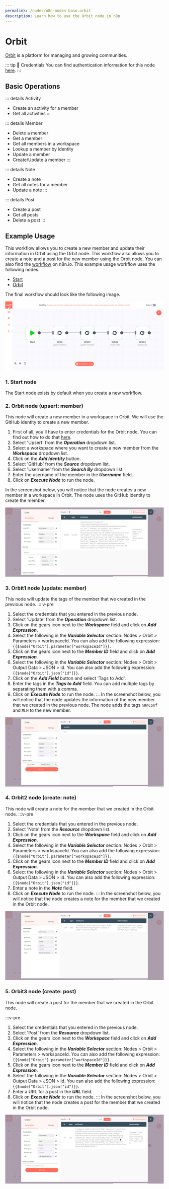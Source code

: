 ```yaml
---
permalink: /nodes/n8n-nodes-base.orbit
description: Learn how to use the Orbit node in n8n
---
```


# Orbit

[Orbit](https://orbit.love) is a platform for managing and growing communities.

::: tip 🔑 Credentials
You can find authentication information for this node [here](../../../credentials/Orbit/README.md).
:::

## Basic Operations

::: details Activity
- Create an activity for a member
- Get all activities
:::

::: details Member
- Delete a member
- Get a member
- Get all members in a workspace
- Lookup a member by identity
- Update a member
- Create/Update a member
:::

::: details Note
- Create a note
- Get all notes for a member
- Update a note
:::

::: details Post
- Create a post
- Get all posts
- Delete a post
:::

## Example Usage

This workflow allows you to create a new member and update their information in Orbit using the Orbit node. This workflow also allows you to create a note and a post for the new member using the Orbit node. You can also find the [workflow](https://n8n.io/workflows/727) on n8n.io. This example usage workflow uses the following nodes.
- [Start](../../core-nodes/Start/README.md)
- [Orbit]()

The final workflow should look like the following image.

![A workflow with the Orbit node](./workflow.png)

### 1. Start node

The Start node exists by default when you create a new workflow.


### 2. Orbit node (upsert: member)

This node will create a new member in a workspace in Orbit. We will use the GitHub identity to create a new member.

1. First of all, you'll have to enter credentials for the Orbit node. You can find out how to do that [here](../../../credentials/Orbit/README.md).
2. Select 'Upsert' from the ***Operation*** dropdown list.
3. Select a workspace where you want to create a new member from the ***Workspace*** dropdown list.
4. Click on the ***Add Identity*** button.
5. Select 'GitHub' from the ***Source*** dropdown list.
6. Select 'Username' from the ***Search By*** dropdown list.
7. Enter the username of the member in the ***Username*** field.
8. Click on ***Execute Node*** to run the node.

In the screenshot below, you will notice that the node creates a new member in a workspace in Orbit. The node uses the GitHub identity to create the member.

![Using the Orbit node to create a new member in a workspace in Orbit](./Orbit_node.png)

### 3. Orbit1 node (update: member)

This node will update the tags of the member that we created in the previous node.
::: v-pre
1. Select the credentials that you entered in the previous node.
2. Select 'Update' from the ***Operation*** dropdown list.
3. Click on the gears icon next to the ***Workspace*** field and click on ***Add Expression***.
4. Select the following in the ***Variable Selector*** section: Nodes > Orbit > Parameters > workspaceId. You can also add the following expression: `{{$node["Orbit"].parameter["workspaceId"]}}`.
5. Click on the gears icon next to the ***Member ID*** field and click on ***Add Expression***.
6. Select the following in the ***Variable Selector*** section: Nodes > Orbit > Output Data > JSON > id. You can also add the following expression: `{{$node["Orbit"].json["id"]}}`.
7. Click on the ***Add Field*** button and select 'Tags to Add'.
8. Enter the tags in the ***Tags to Add*** field. You can add multiple tags by separating them with a comma.
9. Click on ***Execute Node*** to run the node.
:::
In the screenshot below, you will notice that the node updates the information of the new member that we created in the previous node. The node adds the tags `n8nConf` and `MLH` to the new member.

![Using the Orbit node to add tags to a member](./Orbit1_node.png)

### 4. Orbit2 node (create: note)

This node will create a note for the member that we created in the Orbit node. 
:::v-pre
1. Select the credentials that you entered in the previous node.
2. Select 'Note' from the ***Resource*** dropdown list.
3. Click on the gears icon next to the ***Workspace*** field and click on ***Add Expression***.
4. Select the following in the ***Variable Selector*** section: Nodes > Orbit > Parameters > workspaceId. You can also add the following expression: `{{$node["Orbit"].parameter["workspaceId"]}}`.
5. Click on the gears icon next to the ***Member ID*** field and click on ***Add Expression***.
6. Select the following in the ***Variable Selector*** section: Nodes > Orbit > Output Data > JSON > id. You can also add the following expression: `{{$node["Orbit"].json["id"]}}`.
7. Enter a note in the ***Note*** field.
8. Click on ***Execute Node*** to run the node.
:::
In the screenshot below, you will notice that the node creates a note for the member that we created in the Orbit node.

![Using the Orbit node to add tags to a member](./Orbit2_node.png)

### 5. Orbit3 node (create: post)

This node will create a post for the member that we created in the Orbit node.

:::v-pre
1. Select the credentials that you entered in the previous node.
2. Select 'Post' from the ***Resource*** dropdown list.
3. Click on the gears icon next to the ***Workspace*** field and click on ***Add Expression***.
4. Select the following in the ***Variable Selector*** section: Nodes > Orbit > Parameters > workspaceId. You can also add the following expression: `{{$node["Orbit"].parameter["workspaceId"]}}`.
5. Click on the gears icon next to the ***Member ID*** field and click on ***Add Expression***.
6. Select the following in the ***Variable Selector*** section: Nodes > Orbit > Output Data > JSON > id. You can also add the following expression: `{{$node["Orbit"].json["id"]}}`.
7. Enter a URL for a post in the ***URL*** field.
8. Click on ***Execute Node*** to run the node.
:::
In the screenshot below, you will notice that the node creates a post for the member that we created in the Orbit node.

![Using the Orbit node to add tags to a member](./Orbit3_node.png)
